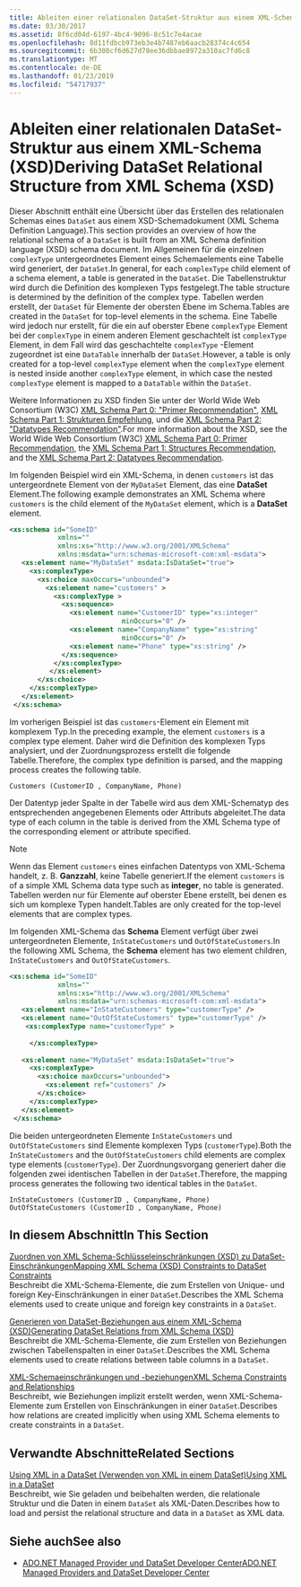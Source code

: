 ```yaml
---
title: Ableiten einer relationalen DataSet-Struktur aus einem XML-Schema (XSD)
ms.date: 03/30/2017
ms.assetid: 8f6cd04d-6197-4bc4-9096-8c51c7e4acae
ms.openlocfilehash: 8d11fdbcb973eb3e4b7487eb6aacb28374c4c654
ms.sourcegitcommit: 6b308cf6d627d78ee36dbbae8972a310ac7fd6c8
ms.translationtype: MT
ms.contentlocale: de-DE
ms.lasthandoff: 01/23/2019
ms.locfileid: "54717937"
---
```

# <a name="deriving-dataset-relational-structure-from-xml-schema-xsd"></a><span data-ttu-id="37623-102">Ableiten einer relationalen DataSet-Struktur aus einem XML-Schema (XSD)</span><span class="sxs-lookup"><span data-stu-id="37623-102">Deriving DataSet Relational Structure from XML Schema (XSD)</span></span>
<span data-ttu-id="37623-103">Dieser Abschnitt enthält eine Übersicht über das Erstellen des relationalen Schemas eines `DataSet` aus einem XSD-Schemadokument (XML Schema Definition Language).</span><span class="sxs-lookup"><span data-stu-id="37623-103">This section provides an overview of how the relational schema of a `DataSet` is built from an XML Schema definition language (XSD) schema document.</span></span> <span data-ttu-id="37623-104">Im Allgemeinen für die einzelnen `complexType` untergeordnetes Element eines Schemaelements eine Tabelle wird generiert, der `DataSet`.</span><span class="sxs-lookup"><span data-stu-id="37623-104">In general, for each `complexType` child element of a schema element, a table is generated in the `DataSet`.</span></span> <span data-ttu-id="37623-105">Die Tabellenstruktur wird durch die Definition des komplexen Typs festgelegt.</span><span class="sxs-lookup"><span data-stu-id="37623-105">The table structure is determined by the definition of the complex type.</span></span> <span data-ttu-id="37623-106">Tabellen werden erstellt, der `DataSet` für Elemente der obersten Ebene im Schema.</span><span class="sxs-lookup"><span data-stu-id="37623-106">Tables are created in the `DataSet` for top-level elements in the schema.</span></span> <span data-ttu-id="37623-107">Eine Tabelle wird jedoch nur erstellt, für die ein auf oberster Ebene `complexType` Element bei der `complexType` in einem anderen Element geschachtelt ist `complexType` Element, in dem Fall wird das geschachtelte `complexType` -Element zugeordnet ist eine `DataTable` innerhalb der `DataSet`.</span><span class="sxs-lookup"><span data-stu-id="37623-107">However, a table is only created for a top-level `complexType` element when the `complexType` element is nested inside another `complexType` element, in which case the nested `complexType` element is mapped to a `DataTable` within the `DataSet`.</span></span>  
  
 <span data-ttu-id="37623-108">Weitere Informationen zu XSD finden Sie unter der World Wide Web Consortium (W3C) [XML Schema Part 0: "Primer Recommendation"](https://www.w3.org/TR/xmlschema-0/), [XML Schema Part 1: Strukturen Empfehlung](https://www.w3.org/TR/xmlschema-1/), und die [XML Schema Part 2: "Datatypes Recommendation"](https://www.w3.org/TR/xmlschema-2/).</span><span class="sxs-lookup"><span data-stu-id="37623-108">For more information about the XSD, see the World Wide Web Consortium (W3C) [XML Schema Part 0: Primer Recommendation](https://www.w3.org/TR/xmlschema-0/), the [XML Schema Part 1: Structures Recommendation](https://www.w3.org/TR/xmlschema-1/), and the [XML Schema Part 2: Datatypes Recommendation](https://www.w3.org/TR/xmlschema-2/).</span></span>  
  
 <span data-ttu-id="37623-109">Im folgenden Beispiel wird ein XML-Schema, in denen `customers` ist das untergeordnete Element von der `MyDataSet` Element, das eine **DataSet** Element.</span><span class="sxs-lookup"><span data-stu-id="37623-109">The following example demonstrates an XML Schema where `customers` is the child element of the `MyDataSet` element, which is a **DataSet** element.</span></span>  
  
```xml  
<xs:schema id="SomeID"   
            xmlns=""   
            xmlns:xs="http://www.w3.org/2001/XMLSchema"   
            xmlns:msdata="urn:schemas-microsoft-com:xml-msdata">  
   <xs:element name="MyDataSet" msdata:IsDataSet="true">  
     <xs:complexType>  
       <xs:choice maxOccurs="unbounded">  
         <xs:element name="customers" >   
           <xs:complexType >  
             <xs:sequence>  
               <xs:element name="CustomerID" type="xs:integer"   
                            minOccurs="0" />  
               <xs:element name="CompanyName" type="xs:string"   
                            minOccurs="0" />  
               <xs:element name="Phone" type="xs:string" />  
             </xs:sequence>  
           </xs:complexType>  
          </xs:element>  
       </xs:choice>  
     </xs:complexType>  
   </xs:element>  
 </xs:schema>  
```  
  
 <span data-ttu-id="37623-110">Im vorherigen Beispiel ist das `customers`-Element ein Element mit komplexem Typ.</span><span class="sxs-lookup"><span data-stu-id="37623-110">In the preceding example, the element `customers` is a complex type element.</span></span> <span data-ttu-id="37623-111">Daher wird die Definition des komplexen Typs analysiert, und der Zuordnungsprozess erstellt die folgende Tabelle.</span><span class="sxs-lookup"><span data-stu-id="37623-111">Therefore, the complex type definition is parsed, and the mapping process creates the following table.</span></span>  
  
```  
Customers (CustomerID , CompanyName, Phone)  
```  
  
 <span data-ttu-id="37623-112">Der Datentyp jeder Spalte in der Tabelle wird aus dem XML-Schematyp des entsprechenden angegebenen Elements oder Attributs abgeleitet.</span><span class="sxs-lookup"><span data-stu-id="37623-112">The data type of each column in the table is derived from the XML Schema type of the corresponding element or attribute specified.</span></span>  
  
> [!NOTE]
>  <span data-ttu-id="37623-113">Wenn das Element `customers` eines einfachen Datentyps von XML-Schema handelt, z. B. **Ganzzahl**, keine Tabelle generiert.</span><span class="sxs-lookup"><span data-stu-id="37623-113">If the element `customers` is of a simple XML Schema data type such as **integer**, no table is generated.</span></span> <span data-ttu-id="37623-114">Tabellen werden nur für Elemente auf oberster Ebene erstellt, bei denen es sich um komplexe Typen handelt.</span><span class="sxs-lookup"><span data-stu-id="37623-114">Tables are only created for the top-level elements that are complex types.</span></span>  
  
 <span data-ttu-id="37623-115">Im folgenden XML-Schema das **Schema** Element verfügt über zwei untergeordneten Elemente, `InStateCustomers` und `OutOfStateCustomers`.</span><span class="sxs-lookup"><span data-stu-id="37623-115">In the following XML Schema, the **Schema** element has two element children, `InStateCustomers` and `OutOfStateCustomers`.</span></span>  
  
```xml  
<xs:schema id="SomeID"   
            xmlns=""   
            xmlns:xs="http://www.w3.org/2001/XMLSchema"   
            xmlns:msdata="urn:schemas-microsoft-com:xml-msdata">  
   <xs:element name="InStateCustomers" type="customerType" />  
   <xs:element name="OutOfStateCustomers" type="customerType" />  
    <xs:complexType name="customerType" >  
  
     </xs:complexType>  
  
   <xs:element name="MyDataSet" msdata:IsDataSet="true">  
     <xs:complexType>  
       <xs:choice maxOccurs="unbounded">  
         <xs:element ref="customers" />  
       </xs:choice>  
     </xs:complexType>  
   </xs:element>  
 </xs:schema>  
```  
  
 <span data-ttu-id="37623-116">Die beiden untergeordneten Elemente `InStateCustomers` und `OutOfStateCustomers` sind Elemente komplexen Typs (`customerType`).</span><span class="sxs-lookup"><span data-stu-id="37623-116">Both the `InStateCustomers` and the `OutOfStateCustomers` child elements are complex type elements (`customerType`).</span></span> <span data-ttu-id="37623-117">Der Zuordnungsvorgang generiert daher die folgenden zwei identischen Tabellen in der `DataSet`.</span><span class="sxs-lookup"><span data-stu-id="37623-117">Therefore, the mapping process generates the following two identical tables in the `DataSet`.</span></span>  
  
```  
InStateCustomers (CustomerID , CompanyName, Phone)  
OutOfStateCustomers (CustomerID , CompanyName, Phone)  
```  
  
## <a name="in-this-section"></a><span data-ttu-id="37623-118">In diesem Abschnitt</span><span class="sxs-lookup"><span data-stu-id="37623-118">In This Section</span></span>  
 [<span data-ttu-id="37623-119">Zuordnen von XML Schema-Schlüsseleinschränkungen (XSD) zu DataSet-Einschränkungen</span><span class="sxs-lookup"><span data-stu-id="37623-119">Mapping XML Schema (XSD) Constraints to DataSet Constraints</span></span>](../../../../../docs/framework/data/adonet/dataset-datatable-dataview/mapping-xml-schema-xsd-constraints-to-dataset-constraints.md)  
 <span data-ttu-id="37623-120">Beschreibt die XML-Schema-Elemente, die zum Erstellen von Unique- und foreign Key-Einschränkungen in einer `DataSet`.</span><span class="sxs-lookup"><span data-stu-id="37623-120">Describes the XML Schema elements used to create unique and foreign key constraints in a `DataSet`.</span></span>  
  
 [<span data-ttu-id="37623-121">Generieren von DataSet-Beziehungen aus einem XML-Schema (XSD)</span><span class="sxs-lookup"><span data-stu-id="37623-121">Generating DataSet Relations from XML Schema (XSD)</span></span>](../../../../../docs/framework/data/adonet/dataset-datatable-dataview/generating-dataset-relations-from-xml-schema-xsd.md)  
 <span data-ttu-id="37623-122">Beschreibt die XML-Schema-Elemente, die zum Erstellen von Beziehungen zwischen Tabellenspalten in einer `DataSet`.</span><span class="sxs-lookup"><span data-stu-id="37623-122">Describes the XML Schema elements used to create relations between table columns in a `DataSet`.</span></span>  
  
 [<span data-ttu-id="37623-123">XML-Schemaeinschränkungen und -beziehungen</span><span class="sxs-lookup"><span data-stu-id="37623-123">XML Schema Constraints and Relationships</span></span>](../../../../../docs/framework/data/adonet/dataset-datatable-dataview/xml-schema-constraints-and-relationships.md)  
 <span data-ttu-id="37623-124">Beschreibt, wie Beziehungen implizit erstellt werden, wenn XML-Schema-Elemente zum Erstellen von Einschränkungen in einer `DataSet`.</span><span class="sxs-lookup"><span data-stu-id="37623-124">Describes how relations are created implicitly when using XML Schema elements to create constraints in a `DataSet`.</span></span>  
  
## <a name="related-sections"></a><span data-ttu-id="37623-125">Verwandte Abschnitte</span><span class="sxs-lookup"><span data-stu-id="37623-125">Related Sections</span></span>  
 [<span data-ttu-id="37623-126">Using XML in a DataSet (Verwenden von XML in einem DataSet)</span><span class="sxs-lookup"><span data-stu-id="37623-126">Using XML in a DataSet</span></span>](../../../../../docs/framework/data/adonet/dataset-datatable-dataview/using-xml-in-a-dataset.md)  
 <span data-ttu-id="37623-127">Beschreibt, wie Sie geladen und beibehalten werden, die relationale Struktur und die Daten in einem `DataSet` als XML-Daten.</span><span class="sxs-lookup"><span data-stu-id="37623-127">Describes how to load and persist the relational structure and data in a `DataSet` as XML data.</span></span>  
  
## <a name="see-also"></a><span data-ttu-id="37623-128">Siehe auch</span><span class="sxs-lookup"><span data-stu-id="37623-128">See also</span></span>
- [<span data-ttu-id="37623-129">ADO.NET Managed Provider und DataSet Developer Center</span><span class="sxs-lookup"><span data-stu-id="37623-129">ADO.NET Managed Providers and DataSet Developer Center</span></span>](https://go.microsoft.com/fwlink/?LinkId=217917)
